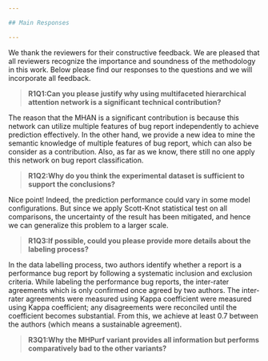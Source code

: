 ```yaml
---

## Main Responses

---
```


We thank the reviewers for their constructive feedback. We are pleased that all reviewers recognize the importance and soundness of the methodology in this work. Below please find our responses to the questions and we will incorporate all feedback. 

> **R1Q1:Can you please justify why using multifaceted hierarchical attention network is a significant technical contribution?**

The reason that the MHAN is a significant contribution is because this network can utilize multiple features of bug report independently to achieve prediction effectively. In the other hand, we provide a new idea to mine the semantic knowledge of multiple features of bug report, which can also be consider as a contribution. Also, as far as we know, there still no one apply this network on bug report classification. 

> **R1Q2:Why do you think the experimental dataset is sufficient to support the conclusions?**

Nice point! Indeed, the prediction performance could vary in some model configurations. But since we apply Scott-Knot statistical test on all comparisons, the uncertainty of the result has been mitigated, and hence we can generalize this problem to a larger scale. 

> **R1Q3:If possible, could you please provide more details about the labeling process?**

In the data labelling process, two authors identify whether a report is a performance bug report by following a systematic inclusion and exclusion criteria. While labeling the performance bug reports, the inter-rater agreements which is only confirmed once agreed by two authors. The inter-rater agreements were measured using Kappa coefficient were measured using Kappa coefficient; any disagreements were reconciled until the coefficient becomes substantial. From this, we achieve at least 0.7 between the authors (which means a sustainable agreement).  


> **R3Q1:Why the MHPurf variant provides all information but performs comparatively bad to the other variants?**




